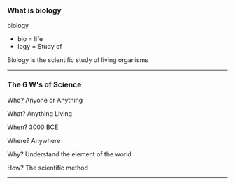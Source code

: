 
### What is biology

biology
- bio = life 
- logy = Study of 

Biology is the scientific study of living organisms

---

### The 6 W's of Science 

Who? Anyone or Anything

What? Anything Living

When? 3000 BCE

Where? Anywhere

Why? Understand the element of the world 

How? The scientific method 

---




